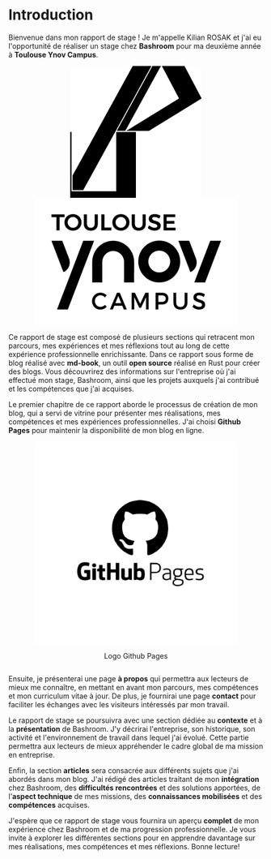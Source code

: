 # Introduction

Bienvenue dans mon rapport de stage ! Je m'appelle Kilian ROSAK et j'ai eu l'opportunité de réaliser un stage chez **Bashroom** pour ma deuxième année à **Toulouse Ynov Campus**.

<div style="display: flex; justify-content: center;">
  <img src="./img/ya-dark.svg" max-width="30%" height="260" alt="Bashroom">
</div>
<div style="display: flex; justify-content: center;">
  <img src="./img/ynov.png" max-width="50%" alt="Ynov">
</div>

Ce rapport de stage est composé de plusieurs sections qui retracent mon parcours, mes expériences et mes réflexions tout au long de cette expérience professionnelle enrichissante. Dans ce rapport sous forme de blog réalisé avec **md-book**, un outil **open source** réalisé en Rust pour créer des blogs. Vous découvrirez des informations sur l'entreprise où j'ai effectué mon stage, Bashroom, ainsi que les projets auxquels j'ai contribué et les compétences que j'ai acquises.

Le premier chapitre de ce rapport aborde le processus de création de mon blog, qui a servi de vitrine pour présenter mes réalisations, mes compétences et mes expériences professionnelles. J'ai choisi **Github Pages** pour maintenir la disponibilité de mon blog en ligne.

<div style="display: flex; justify-content: center;">
  <img src="./img/githubpages.png" height="400" alt="Github Pages">
</div>
<div style="display: flex; justify-content: center;">
  <p>Logo Github Pages</p>
</div>

Ensuite, je présenterai une page **à propos** qui permettra aux lecteurs de mieux me connaître, en mettant en avant mon parcours, mes compétences et mon curriculum vitae à jour. De plus, je fournirai une page **contact** pour faciliter les échanges avec les visiteurs intéressés par mon travail.

Le rapport de stage se poursuivra avec une section dédiée au **contexte** et à la **présentation** de Bashroom. J'y décrirai l'entreprise, son historique, son activité et l'environnement de travail dans lequel j'ai évolué. Cette partie permettra aux lecteurs de mieux appréhender le cadre global de ma mission en entreprise.

Enfin, la section **articles** sera consacrée aux différents sujets que j'ai abordés dans mon blog. J'ai rédigé des articles traitant de mon **intégration** chez Bashroom, des **difficultés rencontrées** et des solutions apportées, de l'**aspect technique** de mes missions, des **connaissances mobilisées** et des **compétences** acquises.

J'espère que ce rapport de stage vous fournira un aperçu **complet** de mon expérience chez Bashroom et de ma progression professionnelle. Je vous invite à explorer les différentes sections pour en apprendre davantage sur mes réalisations, mes compétences et mes réflexions. Bonne lecture!